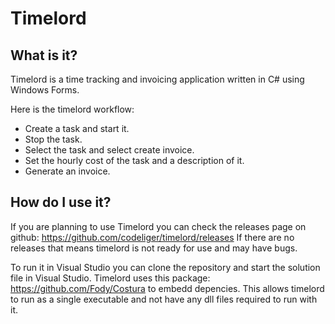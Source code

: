 # Timelord

## What is it?

Timelord is a time tracking and invoicing application written in C# using Windows Forms.

Here is the timelord workflow:
* Create a task and start it.
* Stop the task.
* Select the task and select create invoice.
* Set the hourly cost of the task and a description of it.
* Generate an invoice.

## How do I use it?

If you are planning to use Timelord you can check the releases page on github: https://github.com/codeliger/timelord/releases
If there are no releases that means timelord is not ready for use and may have bugs.

To run it in Visual Studio you can clone the repository and start the solution file in Visual Studio.
Timelord uses this package: https://github.com/Fody/Costura to embedd depencies.
This allows timelord to run as a single executable and not have any dll files required to run with it.
